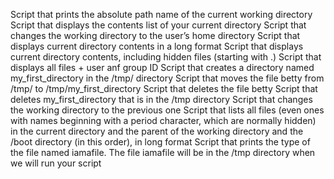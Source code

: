 Script that prints the absolute path name of the current working directory
Script that displays the contents list of your current directory
Script that changes the working directory to the user’s home directory
Script that displays current directory contents in a long format
Script that displays current directory contents, including hidden files (starting with .)
Script that displays all files + user anf group ID
Script that creates a directory named my_first_directory in the /tmp/ directory
Script that moves the file betty from /tmp/ to /tmp/my_first_directory
Script that deletes the file betty
Script that deletes my_first_directory that is in the /tmp directory
Script that changes the working directory to the previous one
Script that lists all files (even ones with names beginning with a period character, which are normally hidden) in the current directory and the parent of the working directory and the /boot directory (in this order), in long format
Script that prints the type of the file named iamafile. The file iamafile will be in the /tmp directory when we will run your script

